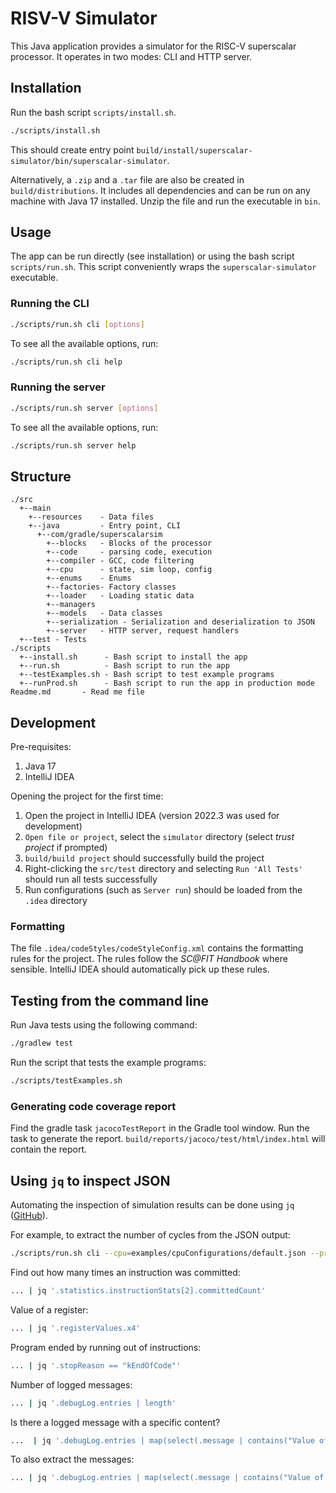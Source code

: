 # RISV-V Simulator

This Java application provides a simulator for the RISC-V superscalar processor.
It operates in two modes: CLI and HTTP server.

## Installation

Run the bash script `scripts/install.sh`.

```bash
./scripts/install.sh
```

This should create entry point `build/install/superscalar-simulator/bin/superscalar-simulator`.

Alternatively, a `.zip` and a `.tar` file are also be created in `build/distributions`.
It includes all dependencies and can be run on any machine with Java 17 installed.
Unzip the file and run the executable in `bin`.

## Usage

The app can be run directly (see installation) or using the bash script `scripts/run.sh`.
This script conveniently wraps the `superscalar-simulator` executable.

### Running the CLI

```bash
./scripts/run.sh cli [options]
```

To see all the available options, run:

```bash
./scripts/run.sh cli help
```

### Running the server

```bash
./scripts/run.sh server [options]
```

To see all the available options, run:

```bash
./scripts/run.sh server help
```

## Structure

```
./src
  +--main
    +--resources    - Data files
    +--java         - Entry point, CLI
      +--com/gradle/superscalarsim
        +--blocks   - Blocks of the processor
        +--code     - parsing code, execution
        +--compiler - GCC, code filtering
        +--cpu      - state, sim loop, config
        +--enums    - Enums
        +--factories- Factory classes
        +--loader   - Loading static data
        +--managers
        +--models   - Data classes
        +--serialization - Serialization and deserialization to JSON
        +--server   - HTTP server, request handlers
  +--test - Tests
./scripts
  +--install.sh      - Bash script to install the app
  +--run.sh          - Bash script to run the app
  +--testExamples.sh - Bash script to test example programs
  +--runProd.sh      - Bash script to run the app in production mode
Readme.md       - Read me file
```

## Development

Pre-requisites:

1. Java 17
2. IntelliJ IDEA

Opening the project for the first time:

1. Open the project in IntelliJ IDEA (version 2022.3 was used for development)
2. `Open file or project`, select the `simulator` directory (select _trust project_ if prompted)
3. `build/build project` should successfully build the project
4. Right-clicking the `src/test` directory and selecting `Run 'All Tests'` should run all tests successfully
5. Run configurations (such as `Server run`) should be loaded from the `.idea` directory

### Formatting

The file `.idea/codeStyles/codeStyleConfig.xml` contains the formatting rules
for the project.
The rules follow the *SC@FIT Handbook* where sensible.
IntelliJ IDEA should automatically pick up these rules.

## Testing from the command line

Run Java tests using the following command:

```bash
./gradlew test
```

Run the script that tests the example programs:

```bash
./scripts/testExamples.sh
```

### Generating code coverage report

Find the gradle task `jacocoTestReport` in the Gradle tool window.
Run the task to generate the report.
`build/reports/jacoco/test/html/index.html` will contain the report.

## Using `jq` to inspect JSON

Automating the inspection of simulation results can be done using `jq` ([GitHub](https://github.com/jqlang/jq)).

For example, to extract the number of cycles from the JSON output:

```bash
./scripts/run.sh cli --cpu=examples/cpuConfigurations/default.json --program=examples/asmPrograms/basicFloatArithmetic.r5 | jq '.statistics.clockCycles'
```

Find out how many times an instruction was committed:

```bash
... | jq '.statistics.instructionStats[2].committedCount'
```

Value of a register:

```bash
... | jq '.registerValues.x4'
```

Program ended by running out of instructions:

```bash
... | jq '.stopReason == "kEndOfCode"'
```

Number of logged messages:

```bash
... | jq '.debugLog.entries | length'
```

Is there a logged message with a specific content?

```bash
...  | jq '.debugLog.entries | map(select(.message | contains("Value of x3 is")))'
```

To also extract the messages:

```bash
... | jq '.debugLog.entries | map(select(.message | contains("Value of x3"))) | .[] .message'
```
